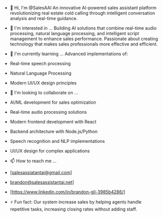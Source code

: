 - 👋 Hi, I'm @SalesAAI
An innovative AI-powered sales assistant platform revolutionizing real estate cold calling through intelligent conversation analysis and real-time guidance.

- 👀 I'm interested in ...
Building AI solutions that combine real-time audio processing, natural language processing, and intelligent script management to enhance sales performance. Passionate about creating technology that makes sales professionals more effective and efficient.

- 🌱 I'm currently learning ...
Advanced implementations of:
 - Real-time speech processing
- Natural Language Processing
- Modern UI/UX design principles

- 💞️ I'm looking to collaborate on ...
- AI/ML development for sales optimization
- Real-time audio processing solutions
- Modern frontend development with React
- Backend architecture with Node.js/Python
- Speech recognition and NLP implementations
- UI/UX design for complex applications

- 📫 How to reach me ...
- [salesassiatantai@gmail.com]
- brandon@salesassistantai.net]
- [https://www.linkedin.com/in/brandon-gil-3985b4286/]

- ⚡ Fun fact:
Our system increase sales by helping agents handle repetitive tasks, increasing closing rates without adding staff. 


